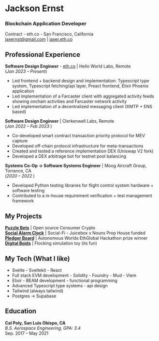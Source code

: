 # Jackson Ernst
### **Blockchain Application Developer**  
Contract - eth.co - San Francisco, California  
[jaxernst@gmail.com](mailto:jaxernst@gmail.com) | [jaxer.eth.co](https://jaxer.eth.co)

## Professional Experience

**Software Design Engineer** - [eth.co](https://eth.co/home) | Hello World Labs, Remote  
(*Jan 2023 – Present*)
- Led frontend + backend design and implementation: Typescript type system, Typescript fetching/api layer, Preact frontend, Elixir Phoenix application 
- Led implementation of a Farcaster client with aggregated activity feeds showing onchain activities and Farcaster network activity
- Led implementation of a decentralized messaging client (XMTP + ENS based)

**Software Design Engineer** | Clerkenwell Labs, Remote  
(*Jan 2022 – Feb 2023*  )
- Co-developed smart contract transaction priority protocol for MEV capture
- Developed off-chain protocol infrastructure for meta-transactions
- Created and tested a reference implementation DEX (Uniswap V2 fork)
- Developed a DEX arbitrage bot for testnet pool balancing

**Systems Co-Op -> Software Systems Engineer** | Moog Aircraft Group, Torrance, CA  
(*2020 – 2022* )
- Developed Python testing libraries for flight control system hardware + software testing
- Contributed to a in-house requirement verification + test management framework 

## My Projects

[**Puzzle Bets**](https://beta.puzzlebets.xyz/welcome) | Open source Consumer Crypto   
[**Social Alarm Clock**](https://alarmbets.tech) | Social-Fi - Juicebox x Nouns Prop House funded  
[**Pledger Board**](https://ethglobal.com/showcase/pledger-board-vc1x2) | Autonomous Worlds EthGlobal Hackathon prize winner  
[**Digital Boids**](https://digital-boids.vercel.app) | Flocking simulation toy (its fun)

## My Tech  (**What I like**)

- Svelte - Sveltekit - React
- Full stack EVM development - Solidity - Foundry - Mud - Viem
- Elixir - BEAM development - functional programming 
- Advanced Typescript type systems - api design
- Tailwind (always tailwind)
- Postgres -> Supabase

## Education

**Cal Poly, San Luis Obispo, CA**  
*B.S. Aerospace Engineering, GPA: 3.4*  
Sep. 2017 – May 2021
